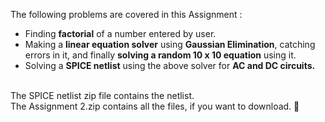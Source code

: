 The following problems are covered in this Assignment : 
- Finding **factorial** of a number entered by user. 
- Making a **linear equation solver** using **Gaussian Elimination**, catching errors in it, and finally **solving a random 10 x 10 equation** using it. 
- Solving a **SPICE netlist** using the above solver for **AC and DC circuits.**

<br>
The SPICE netlist zip file contains the netlist. <br>
The Assignment 2.zip contains all the files, if you want to download. 🙂
